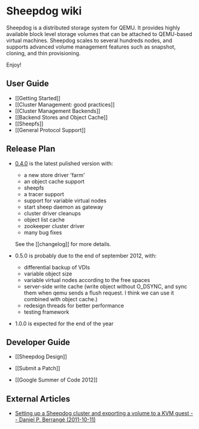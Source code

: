# Sheepdog wiki

Sheepdog is a distributed storage system for QEMU. It provides highly available block level storage volumes that can be attached to QEMU-based virtual machines. Sheepdog scales to several hundreds nodes, and supports advanced volume management features such as snapshot, cloning, and thin provisioning.

Enjoy!

## User Guide

 * [[Getting Started]]
 * [[Cluster Management: good practices]]
 * [[Cluster Management Backends]]
 * [[Backend Stores and Object Cache]]
 * [[Sheepfs]]
 * [[General Protocol Support]]

## Release Plan

 * [0.4.0](https://github.com/collie/sheepdog/tarball/v0.4.0) is the latest pulished version with:
  
   - a new store driver 'farm'
   - an object cache support 
   - sheepfs
   - a tracer support
   - support for variable virtual nodes
   - start sheep daemon as gateway
   - cluster driver cleanups
   - object list cache
   - zookeeper cluster driver
   - many bug fixes

   See the [[changelog]] for more details.

 * 0.5.0 is probably due to the end of september 2012, with:
   - differential backup of VDIs
   - variable object size
   - variable virtual nodes according to the free spaces
   - server-side write cache (write object without O_DSYNC, and sync
     them when qemu sends a flush request.  I think we can use it
     combined with object cache.)
   - redesign threads for better performance
   - testing framework

 * 1.0.0 is expected for the end of the year
 
## Developer Guide
 * [[Sheepdog Design]]
 * [[Submit a Patch]]
 
 * [[Google Summer of Code 2012]]

## External Articles
 * [Setting up a Sheepdog cluster and exporting a volume to a KVM guest -- Daniel P. Berrangé (2011-10-11)](http://berrange.com/posts/2011/10/11/setting-up-a-sheepdog-cluster-and-exporting-a-volume-to-a-kvm-guest/)